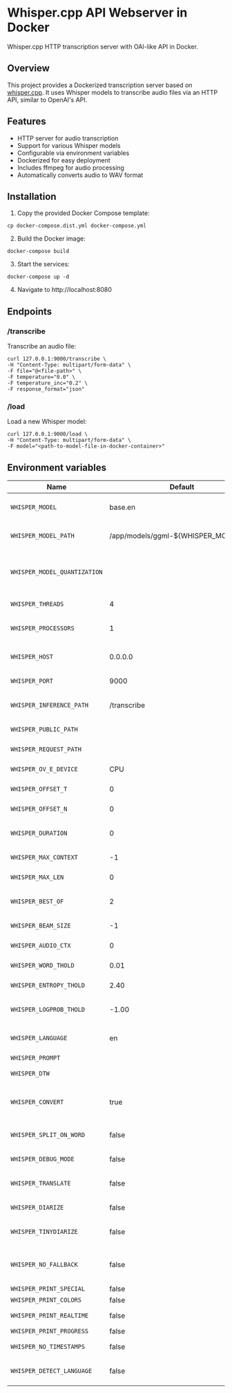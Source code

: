 # Whisper.cpp API Webserver in Docker

Whisper.cpp HTTP transcription server with OAI-like API in Docker.

## Overview

This project provides a Dockerized transcription server based
on [whisper.cpp](https://github.com/ggerganov/whisper.cpp/tree/master/examples/server).
It uses Whisper models to transcribe audio files via an HTTP API, similar to OpenAI's API.

## Features

- HTTP server for audio transcription
- Support for various Whisper models
- Configurable via environment variables
- Dockerized for easy deployment
- Includes ffmpeg for audio processing
- Automatically converts audio to WAV format

## Installation

1. Copy the provided Docker Compose template:

```shell
cp docker-compose.dist.yml docker-compose.yml
```

2. Build the Docker image:

```shell
docker-compose build
```

3. Start the services:

```shell
docker-compose up -d
```

4. Navigate to http://localhost:8080



## Endpoints

### /transcribe

Transcribe an audio file:

```shell
curl 127.0.0.1:9000/transcribe \
-H "Content-Type: multipart/form-data" \
-F file="@<file-path>" \
-F temperature="0.0" \
-F temperature_inc="0.2" \
-F response_format="json"
```
### /load

Load a new Whisper model:

```shell
curl 127.0.0.1:9000/load \
-H "Content-Type: multipart/form-data" \
-F model="<path-to-model-file-in-docker-container>"
```

## Environment variables

| Name                         | Default                               | Description                                                                      |
|------------------------------|---------------------------------------|----------------------------------------------------------------------------------|
| `WHISPER_MODEL`              | base.en                               | The default Whisper model to use                                                 |
| `WHISPER_MODEL_PATH`         | /app/models/ggml-${WHISPER_MODEL}.bin | The default path to the Whisper model file                                       |
| `WHISPER_MODEL_QUANTIZATION` |                                       | Level of quantization (will be applied only if `WHISPER_MODEL_PATH` not changed) |
| `WHISPER_THREADS`            | 4                                     | Number of threads to use for inference                                           |
| `WHISPER_PROCESSORS`         | 1                                     | Number of processors to use for inference                                        |
| `WHISPER_HOST`               | 0.0.0.0                               | Host IP or hostname to bind the server to                                        |
| `WHISPER_PORT`               | 9000                                  | Port number to listen on                                                         |
| `WHISPER_INFERENCE_PATH`     | /transcribe                           | Path to load inference models from                                               |
| `WHISPER_PUBLIC_PATH`        |                                       | Path to the public folder                                                        |
| `WHISPER_REQUEST_PATH`       |                                       | Request path for all requests                                                    |
| `WHISPER_OV_E_DEVICE`        | CPU                                   | OpenViBE Event Device to use                                                     |
| `WHISPER_OFFSET_T`           | 0                                     | Time offset in milliseconds                                                      |
| `WHISPER_OFFSET_N`           | 0                                     | Number of seconds to offset                                                      |
| `WHISPER_DURATION`           | 0                                     | Duration of the audio file in milliseconds                                       |
| `WHISPER_MAX_CONTEXT`        | -1                                    | Maximum context size for inference                                               |
| `WHISPER_MAX_LEN`            | 0                                     | Maximum length of output text                                                    |
| `WHISPER_BEST_OF`            | 2                                     | Best-of-N strategy for inference                                                 |
| `WHISPER_BEAM_SIZE`          | -1                                    | Beam size for search                                                             |
| `WHISPER_AUDIO_CTX`          | 0                                     | Audio context to use for inference                                               |
| `WHISPER_WORD_THOLD`         | 0.01                                  | Word threshold for segmentation                                                  |
| `WHISPER_ENTROPY_THOLD`      | 2.40                                  | Entropy threshold for segmentation                                               |
| `WHISPER_LOGPROB_THOLD`      | -1.00                                 | Log probability threshold for segmentation                                       |
| `WHISPER_LANGUAGE`           | en                                    | Language code to use for translation or diarization                              |
| `WHISPER_PROMPT`             |                                       | Initial prompt                                                                   |
| `WHISPER_DTW`                |                                       | Compute token-level timestamps                                                   |
| `WHISPER_CONVERT`            | true                                  | Convert audio to WAV, requires ffmpeg on the server                              |
| `WHISPER_SPLIT_ON_WORD`      | false                                 | Boolean flag to split output on words                                            |
| `WHISPER_DEBUG_MODE`         | false                                 | Enable debug mode                                                                |
| `WHISPER_TRANSLATE`          | false                                 | Translate from source language to english                                        |
| `WHISPER_DIARIZE`            | false                                 | Stereo audio diarization                                                         |
| `WHISPER_TINYDIARIZE`        | false                                 | Enable tinydiarize (requires a tdrz model)                                       |
| `WHISPER_NO_FALLBACK`        | false                                 | Do not use temperature fallback while decoding                                   |
| `WHISPER_PRINT_SPECIAL`      | false                                 | Print special tokens                                                             |
| `WHISPER_PRINT_COLORS`       | false                                 | Print colors                                                                     |
| `WHISPER_PRINT_REALTIME`     | false                                 | Print output in realtime                                                         |
| `WHISPER_PRINT_PROGRESS`     | false                                 | Print progress                                                                   |
| `WHISPER_NO_TIMESTAMPS`      | false                                 | Do not print timestamps                                                          |
| `WHISPER_DETECT_LANGUAGE`    | false                                 | Exit after automatically detecting language                                      |
